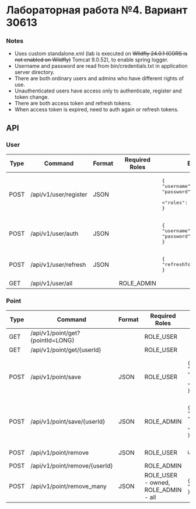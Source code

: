 # Лабораторная работа №4. Вариант 30613

### Notes

* Uses custom standalone.xml (lab is executed on ~~WIldfly 24.0.1 (CORS is not enabled on Wildfly)~~ Tomcat 9.0.52), 
to enable spring logger. 
* Username and password are read from bin/credentials.txt in application server directory.
* There are both ordinary users and admins who have different rights of use.
* Unauthenticated users have access only to authenticate, register and token change.
* There are both access token and refresh tokens.
* When access token is expired, need to auth again or refresh tokens.


## API

### User

| Type |        Command        | Format | Required Roles |                                           Body                                           |
| ---- | --------------------- | ------ | -------------- | ---------------------------------------------------------------------------------------- |
| POST | /api/v1/user/register | JSON   |                | <pre>{<br>"username": STRING,<br>"password": STRING, <br> <"roles": [STRING]><br>}</pre> |
| POST | /api/v1/user/auth     | JSON   |                | <pre>{<br>"username": STRING,<br>"password": STRING <br>}</pre>                          |
| POST | /api/v1/user/refresh  | JSON   |                | <pre>{<br>"refreshToken": STRING <br>}</pre>                                             |
| GET  | /api/v1/user/all      |        | ROLE_ADMIN     |                                                                                          |


### Point

| Type |             Command              | Format |             Required Roles             |                                            Body                                            |
| ---- | -------------------------------- | ------ | -------------------------------------- | ------------------------------------------------------------------------------------------ |
| GET  | /api/v1/point/get?{pointId=LONG} |        | ROLE_USER                              |                                                                                            |
| GET  | /api/v1/point/get/{userId}       |        | ROLE_USER                              |                                                                                            |
| POST | /api/v1/point/save               | JSON   | ROLE_USER                              | <pre>{<br>"coordinateX": DOUBLE,<br>"coordinateY": DOUBLE <br>"radius": DOUBLE <br>}</pre> |
| POST | /api/v1/point/save/{userId}      | JSON   | ROLE_ADMIN                             | <pre>{<br>"coordinateX": DOUBLE,<br>"coordinateY": DOUBLE <br>"radius": DOUBLE <br>}</pre> |
| POST | /api/v1/point/remove             | JSON   | ROLE_USER                              | <pre>LONG</pre>                                                                            |
| POST | /api/v1/point/remove/{userId}    |        | ROLE_ADMIN                             |                                                                                            |
| POST | /api/v1/point/remove_many        | JSON   | ROLE_USER - owned,<br>ROLE_ADMIN - all | <pre>{<br>"pointIds":[LONG]<br>}</pre>                                                     |
